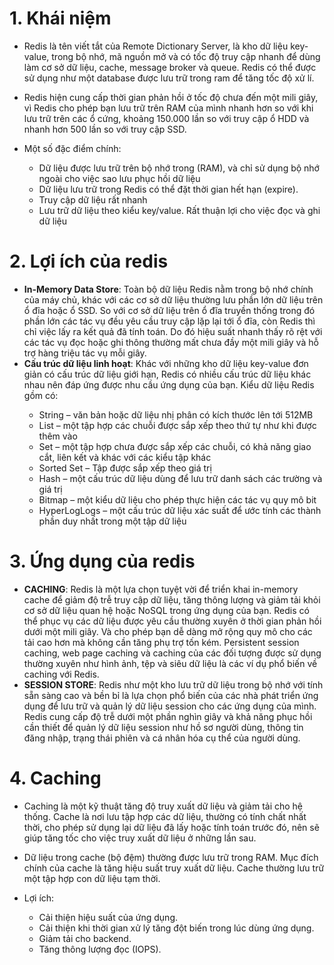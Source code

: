 # 1. Khái niệm
- Redis là tên viết tắt của Remote Dictionary Server, là kho dữ liệu key-value, trong bộ nhớ, mã nguồn mở và có tốc độ truy cập nhanh để dùng làm cơ sở dữ liệu, cache, message broker và queue. Redis có thể được sử dụng như một database được lưu trữ trong ram để tăng tốc độ xử lí.

- Redis hiện cung cấp thời gian phản hồi ở tốc độ chưa đến một mili giây, vì Redis cho phép bạn lưu trữ trên RAM của mình nhanh hơn so với khi lưu trữ trên các ổ cứng, khoảng 150.000 lần so với truy cập ổ HDD và nhanh hơn 500 lần so với truy cập SSD.
- Một số đặc điểm chính:

<ul>
<ul>
<li> Dữ liệu được lưu trữ trên bộ nhớ trong (RAM), và chỉ sử dụng bộ nhớ ngoài cho việc sao lưu phục hồi dữ liệu
<li> Dữ liệu lưu trữ trong Redis có thể đặt thời gian hết hạn (expire).
<li> Truy cập dữ liệu rất nhanh
<li> Lưu trữ dữ liệu theo kiểu key/value. Rất thuận lợi cho việc đọc và ghi dữ liệu
</ul>
</ul>

# 2. Lợi ích của redis
- **In-Memory Data Store**: Toàn bộ dữ liệu Redis nằm trong bộ nhớ chính của máy chủ, khác với các cơ sở dữ liệu thường lưu phần lớn dữ liệu trên ổ đĩa hoặc ổ SSD. So với cơ sở dữ liệu trên ổ đĩa truyền thống trong đó phần lớn các tác vụ đều yêu cầu truy cập lặp lại tới ổ đĩa, còn Redis thì chỉ việc lấy ra kết quả đã tính toán. Do đó hiệu suất nhanh thấy rõ rệt với các tác vụ đọc hoặc ghi thông thường mất chưa đầy một mili giây và hỗ trợ hàng triệu tác vụ mỗi giây.
- **Cấu trúc dữ liệu linh hoạt**: Khác với những kho dữ liệu key-value đơn giản có cấu trúc dữ liệu giới hạn, Redis có nhiều cấu trúc dữ liệu khác nhau nên đáp ứng được nhu cầu ứng dụng của bạn. Kiểu dữ liệu Redis gồm có:

<ul>
<ul>
<li> String – văn bản hoặc dữ liệu nhị phân có kích thước lên tới 512MB
<li> List – một tập hợp các chuỗi được sắp xếp theo thứ tự như khi được thêm vào
<li> Set – một tập hợp chưa được sắp xếp các chuỗi, có khả năng giao cắt, liên kết và khác với các kiểu tập khác
<li> Sorted Set – Tập được sắp xếp theo giá trị
<li> Hash – một cấu trúc dữ liệu dùng để lưu trữ danh sách các trường và giá trị
<li> Bitmap – một kiểu dữ liệu cho phép thực hiện các tác vụ quy mô bit
<li> HyperLogLogs – một cấu trúc dữ liệu xác suất để ước tính các thành phần duy nhất trong một tập dữ liệu
</ul> 
</ul>

# 3. Ứng dụng của redis

- **CACHING**: Redis là một lựa chọn tuyệt vời để triển khai in-memory cache để giảm độ trễ truy cập dữ liệu, tăng thông lượng và giảm tải khỏi cơ sở dữ liệu quan hệ hoặc NoSQL trong ứng dụng của bạn. Redis có thể phục vụ các dữ liệu được yêu cầu thường xuyên ở thời gian phản hồi dưới một mili giây. Và cho phép bạn dễ dàng mở rộng quy mô cho các tải cao hơn mà không cần tăng phụ trợ tốn kém. Persistent session caching, web page caching và caching của các đối tượng được sử dụng thường xuyên như hình ảnh, tệp và siêu dữ liệu là các ví dụ phổ biến về caching với Redis.
- **SESSION STORE**: Redis như một kho lưu trữ dữ liệu trong bộ nhớ với tính sẵn sàng cao và bền bỉ là lựa chọn phổ biến của các nhà phát triển ứng dụng để lưu trữ và quản lý dữ liệu session cho các ứng dụng của mình. Redis cung cấp độ trễ dưới một phần nghìn giây và khả năng phục hồi cần thiết để quản lý dữ liệu session như hồ sơ người dùng, thông tin đăng nhập, trạng thái phiên và cá nhân hóa cụ thể của người dùng.


# 4. Caching

- Caching là một kỹ thuật tăng độ truy xuất dữ liệu và giảm tải cho hệ thống. Cache là nơi lưu tập hợp các dữ liệu, thường có tính chất nhất thời, cho phép sử dụng lại dữ liệu đã lấy hoặc tính toán trước đó, nên sẽ giúp tăng tốc cho việc truy xuất dữ liệu ở những lần sau.
- Dữ liệu trong cache (bộ đệm) thường được lưu trữ trong RAM. Mục đích chính của cache là tăng hiệu suất truy xuất dữ liệu. Cache thường lưu trữ một tập hợp con dữ liệu tạm thời.

- Lợi ích:

<ul>
<ul>
<li> Cải thiện hiệu suất của ứng dụng.
<li> Cải thiện khi thời gian xử lý tăng đột biến trong lúc dùng ứng dụng.
<li> Giảm tải cho backend.
<li> Tăng thông lượng đọc (IOPS).
</ul>
</ul>
